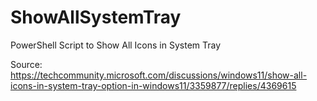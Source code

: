 # ShowAllSystemTray
PowerShell Script to Show All Icons in System Tray

Source: https://techcommunity.microsoft.com/discussions/windows11/show-all-icons-in-system-tray-option-in-windows11/3359877/replies/4369615
